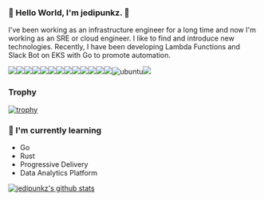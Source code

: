 ### 🍱 Hello World, I'm jedipunkz. 🍱

I've been working as an infrastructure engineer for a long time and now I'm working as an SRE or cloud engineer. I like to find and introduce new technologies. Recently, I have been developing Lambda Functions and Slack Bot on EKS with Go to promote automation.

<img src="https://img.shields.io/badge/-Golang-blue.svg"><img src="https://img.shields.io/badge/-Python-yellow.svg"><img src="https://img.shields.io/badge/-AWS-orange.svg"><img src="https://img.shields.io/badge/-ECS-orange.svg"><img src="https://img.shields.io/badge/-GCP-blue.svg"><img src="https://img.shields.io/badge/-Kubernetes-blue.svg"><img src="https://img.shields.io/badge/-BigQuery-blue.svg"><img src="https://img.shields.io/badge/-OpenStack-red.svg"><img src="https://img.shields.io/badge/-Prometheus-purple.svg"><img src="https://img.shields.io/badge/-Grafana-orange.svg"><img src="https://img.shields.io/badge/-istio-blue.svg"><img src="https://img.shields.io/badge/-Ceph-pink.svg"><img src="https://img.shields.io/badge/-Debian-A81D33.svg?logo=debian&style=flat"><img class="undefined m-1 rounded h-5" src="https://img.shields.io/badge/ubuntu-2f2f2f.svg?style=flat-square&amp;logo=ubuntu" alt="ubuntu"/><img src="https://img.shields.io/badge/-Vim-black.svg">

### Trophy

[![trophy](https://github-profile-trophy.vercel.app/?username=jedipunkz)](https://github.com/ryo-ma/github-profile-trophy)

### 📕 I'm currently learning

- Go
- Rust
- Progressive Delivery
- Data Analytics Platform
 
[![jedipunkz's github stats](https://github-readme-stats.vercel.app/api?username=jedipunkz&show_icons=true&theme=default)](https://github.com/jedipunkz)






